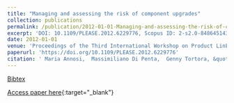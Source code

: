 ```yaml
---
title: "Managing and assessing the risk of component upgrades"
collection: publications
permalink: /publication/2012-01-01-Managing-and-assessing-the-risk-of-component-upgrades
excerpt: 'DOI: 10.1109/PLEASE.2012.6229776, Scopus ID: 2-s2.0-84864514383, Cited by: 6'
date: 2012-01-01
venue: 'Proceedings of the Third International Workshop on Product LinE Approaches in Software Engineering, PLEASE 2012, Zurich, Switzerland, June 4, 2012'
paperurl: 'https://doi.org/10.1109/PLEASE.2012.6229776'
citation: ' Maria Annosi,  Massimiliano Di Penta,  Genny Tortora, &quot;Managing and assessing the risk of component upgrades.&quot; Proceedings of the Third International Workshop on Product LinE Approaches in Software Engineering, PLEASE 2012, Zurich, Switzerland, June 4, 2012, 2012.'
---
```

[Bibtex](https://dblp.org/rec/bib/conf/icse/AnnosiPT12)

[Access paper here](https://doi.org/10.1109/PLEASE.2012.6229776){:target="_blank"}
